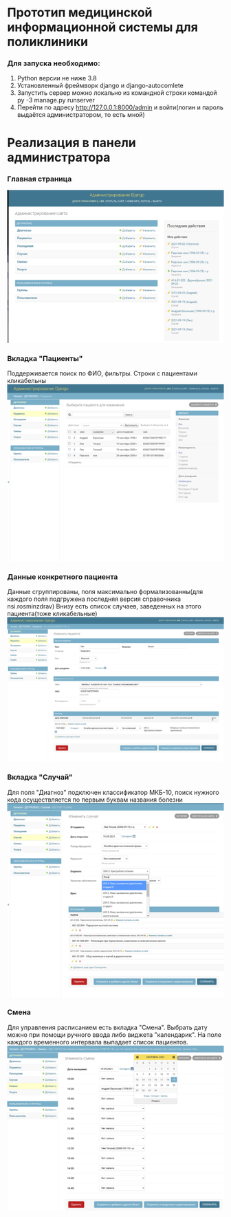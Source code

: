 # Прототип медицинской информационной системы для поликлиники

 ### Для запуска необходимо:
 1. Python версии не ниже 3.8
 2. Установленный фреймворк django и django-autocomlete
 3. Запустить сервер можно локально из командной строки командой py -3 manage.py runserver
 4. Перейти по адресу http://127.0.0.1:8000/admin и войти(логин и пароль выдаётся администратором, то есть мной)
 

# Реализация в панели администратора
### Главная страница
![главная страница](img/2021-12-30_23-25-57.png)
### Вкладка "Пациенты"
Поддерживается поиск по ФИО, фильтры. Строки с пациентами кликабельны
![пациенты](img/2021-12-30_23-26-42.png)
### Данные конкретного пациента
Данные сгруппированы, поля максимально формализованны(для каждого поля подгружена последняя версия справочника nsi.rosminzdrav) Внизу есть список случаев, заведенных на этого пациента(тоже кликабельные)
![пациент](img/2021-12-30_23-27-18.png)
### Вкладка "Случай"
Для поля "Диагноз" подключен классификатор МКБ-10, поиск нужного кода осуществляется по первым буквам названия болезни
![диагноз](img/2021-12-30_23-34-42.png)
### Смена
Для управления расписанием есть вкладка "Смена". Выбрать дату можно при помощи ручного ввода либо виджета "календарик". На поле каждого временного интервала выпадает список пациентов.
![смена](img/2021-12-31_00-16-10.png)

